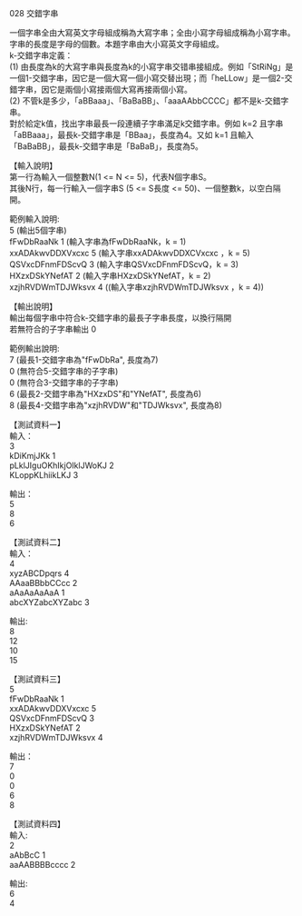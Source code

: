 028 交錯字串  
  
一個字串全由大寫英文字母組成稱為大寫字串；全由小寫字母組成稱為小寫字串。字串的長度是字母的個數。本題字串由大小寫英文字母組成。  
k-交錯字串定義：  
(1) 由長度為k的大寫字串與長度為k的小寫字串交错串接組成。例如「StRiNg」是一個1-交錯字串，因它是一個大寫一個小寫交替出現；而「heLLow」是一個2-交錯字串，因它是兩個小寫接兩個大寫再接兩個小寫。  
(2) 不管k是多少，「aBBaaa」、「BaBaBB」、「aaaAAbbCCCC」都不是k-交錯字串。  
對於給定k值，找出字串最長一段連續子字串滿足k交錯字串。例如 k=2 且字串「aBBaaa」，最長k-交錯字串是「BBaa」，長度為4。又如 k=1 且輸入「BaBaBB」，最長k-交錯字串是「BaBaB」，長度為5。  
  
【輸入說明】  
第一行為輸入一個整數N(1 <= N <= 5)，代表N個字串S。  
其後N行，每一行輸入一個字串S (5 <= S長度 <= 50)、一個整數k，以空白隔開。  
  
範例輸入說明:  
5 (輸出5個字串)  
fFwDbRaaNk 1 (輸入字串為fFwDbRaaNk，k = 1)  
xxADAkwvDDXVxcxc 5 (輸入字串xxADAkwvDDXCVxcxc ，k = 5)  
QSVxcDFnmFDScvQ 3 (輸入字串QSVxcDFnmFDScvQ，k = 3)  
HXzxDSkYNefAT 2 (輸入字串HXzxDSkYNefAT，k = 2)  
xzjhRVDWmTDJWksvx 4 ((輸入字串xzjhRVDWmTDJWksvx ，k = 4))  
  
【輸出說明】  
輸出每個字串中符合k-交錯字串的最長子字串長度，以換行隔開  
若無符合的子字串輸出 0  
  
範例輸出說明:  
7 (最長1-交錯字串為"fFwDbRa", 長度為7)  
0 (無符合5-交錯字串的子字串)  
0 (無符合3-交錯字串的子字串)  
6 (最長2-交錯字串為"HXzxDS"和"YNefAT", 長度為6)  
8 (最長4-交錯字串為"xzjhRVDW"和"TDJWksvx", 長度為8)  
  
【測試資料一】  
輸入：  
3  
kDiKmjJKk 1  
pLklJIguOKhIkjOIklJWoKJ 2  
KLoppKLhiikLKJ 3  
  
輸出：  
5  
8  
6  
  
【測試資料二】  
輸入：  
4  
xyzABCDpqrs 4  
AAaaBBbbCCcc 2  
aAaAaAaAaA 1  
abcXYZabcXYZabc 3  
  
輸出:  
8  
12  
10  
15  
  
【測試資料三】  
5  
fFwDbRaaNk 1  
xxADAkwvDDXVxcxc 5  
QSVxcDFnmFDScvQ 3  
HXzxDSkYNefAT 2  
xzjhRVDWmTDJWksvx 4  
  
輸出：  
7  
0  
0  
6  
8  
  
【測試資料四】  
輸入:  
2  
aAbBcC 1  
aaAABBBBcccc 2  
  
輸出:  
6  
4  
